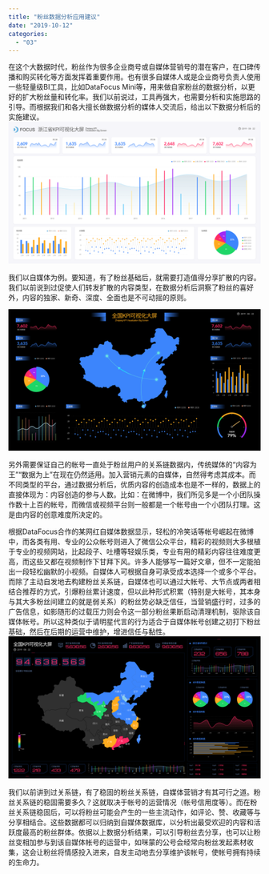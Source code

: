 ```yaml
---
title: "粉丝数据分析应用建议"
date: "2019-10-12"
categories: 
  - "03"
---
```


在这个大数据时代，粉丝作为很多企业商号或自媒体营销号的潜在客户，在口碑传播和购买转化等方面发挥着重要作用。也有很多自媒体人或是企业商号负责人使用一些轻量级BI工具，比如DataFocus Mini等，用来做自家粉丝的数据分析，以更好的扩大粉丝量和转化率。我们以前说过，工具再强大，也需要分析和实施思路的引导。而根据我们和各大擅长做数据分析的媒体人交流后，给出以下数据分析后的实施建议。![](images/图表优化-05.png)

我们以自媒体为例。要知道，有了粉丝基础后，就需要打造值得分享扩散的内容。我们以前说到过促使人们转发扩散的内容类型，在数据分析后洞察了粉丝的喜好外，内容的独家、新奇、深度、全面也是不可动摇的原则。

![](images/图表优化-09.png)

另外需要保证自己的帐号一直处于粉丝用户的关系链数据内，传统媒体的“内容为王”“数据为上”在现在仍然适用。加入营销元素的自媒体，自然得考虑其成本。而不同类型的平台，通过数据分析后，优质内容的创造成本也是不一样的，数据上的直接体现为：内容创造的参与人数。比如：在微博中，我们所见多是一个小团队操作数十上百的帐号，而微信或视频平台则一般都是一个帐号由一个小团队打理。这是由内容的创意难度所决定的。

根据DataFocus合作的某网红自媒体数据显示，轻松的冷笑话等帐号崛起在微博中，而各类有用、专业的公众帐号则进入了微信公众平台，精彩的视频则大多根植于专业的视频网站，比起段子、吐槽等轻娱乐类，专业有用的精彩内容往往难度更高，而这些又都在视频制作下甘拜下风。许多人能够写一篇好文章，但不一定能拍出一段轻松幽默的小视频。自媒体人可根据自身可承受成本选择一个或多个平台。而除了主动自发地去构建粉丝关系链，自媒体也可以通过大帐号、大节点或两者相结合推荐的方式，引爆粉丝累计速度，但以此种形式积累（特别是大帐号，其本身与其大多粉丝间建立的就是弱关系）的粉丝势必缺乏信任，当营销盛行时，过多的广告信息，如影随形的过载压力则会令这一部分粉丝果断启动清理机制，驱除该自媒体帐号。所以这种类似于请明星代言的行为适合于自媒体帐号创建之初打下粉丝基础，然后在后期的运营中维护，增进信任与黏性。![](images/图表优化-12.png)

我们以前讲到过关系链，有了稳固的粉丝关系链，自媒体营销才有其可行之道。粉丝关系链的稳固需要多久？这就取决于帐号的运营情况（帐号信用度等）。而在粉丝关系链稳固后，可以将粉丝可能会产生的一些主流动作，如评论、赞、收藏等与分享相结合。这些数据都可以归纳到自媒体数据库，以分析出最受欢迎的内容和活跃度最高的粉丝群体。依据以上数据分析结果，可以引导粉丝去分享，也可以让粉丝变相加参与到该自媒体帐号的运营中，如咪蒙的公号会经常向粉丝发起素材收集，这会让粉丝将情感投入进来，自发主动地去分享维护该帐号，使帐号拥有持续的生命力。
